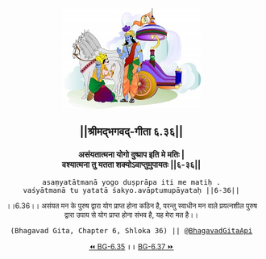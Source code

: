 <center><img src="../../asset/BG.png" alt="#API #bhagavadgitaapi #slok #nodejs #js #api #gitaapi #krishna #hinduism #vedic #ISKCON #shreemadbhagavadgita #technology"/>
<h2>||श्रीमद्‍भगवद्‍-गीता ६.३६||</h2>
<h3>असंयतात्मना योगो दुष्प्राप इति मे मतिः |<br/>वश्यात्मना तु यतता शक्योऽवाप्तुमुपायतः ||६-३६||</h3>
<pre>asaṃyatātmanā yogo duṣprāpa iti me matiḥ .<br/>vaśyātmanā tu yatatā śakyo.avāptumupāyataḥ ||6-36||</pre>
<p>।।6.36।। असंयत मन के पुरुष द्वारा योग प्राप्त होना कठिन है, परन्तु स्वाधीन मन वाले प्रयत्नशील पुरुष द्वारा उपाय से योग प्राप्त होना संभव है, यह मेरा मत है।।</p>
<pre>(Bhagavad Gita, Chapter 6, Shloka 36) || <a href="https://twitter.com/bhagavadgitaapi">@BhagavadGitaApi</a></pre><a href="../../6/35">⏪  BG-6.35</a><b>        ।।        </b><a href="../../6/37">BG-6.37  ⏩</a></center></center>